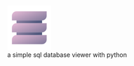 <picture>
    <source media="(prefers-color-scheme: dark)" srcset="https://github.com/HDAI654/KOP_DB/blob/main/db.png">
    <source media="(prefers-color-scheme: light)" srcset="https://github.com/HDAI654/KOP_DB/blob/main/db.png">
    <img alt="Image" src="https://github.com/HDAI654/KOP_DB/blob/main/db.png">
</picture>
<div>
a simple sql database viewer with python
</div>
